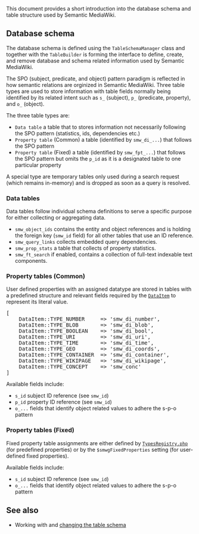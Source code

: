 This document provides a short introduction into the database schema and table structure used by Semantic MediaWiki.

## Database schema

The database schema is defined using the `TableSchemaManager` class and together with the `TableBuilder` is forming the interface to define, create, and remove database and schema related information used by Semantic MediaWiki.

The SPO (subject, predicate, and object) pattern paradigm is reflected in how semantic relations are orginized in Semantic MediaWiki. Three table types are used to store information with table fields normally being identified by its related intent such as `s_` (subject), `p_` (predicate, property), and `o_` (object).

The three table types are:

- `Data table` a table that to stores information not necessarily following the SPO pattern (statistics, ids, dependencies etc.)
- `Property table` (Common) a table (identified by `smw_di_...`) that follows the SPO pattern
- `Property table` (Fixed) a table (identified by `smw_fpt_...`) that follows the SPO pattern but omits the `p_id` as it is a designated table to one particular property

A special type are temporary tables only used during a search request (which remains in-memory) and is dropped as soon as a query is resolved.

### Data tables

Data tables follow individual schema definitions to serve a specific purpose for either collecting or aggregating data.

- `smw_object_ids` contains the entity and object references and is holding the foreign key (`smw_id` field) for all other tables that use an ID reference.
- `smw_query_links` collects embedded query dependencies.
- `smw_prop_stats` a table that collects of property statistics.
- `smw_ft_search` if enabled, contains a collection of full-text indexable text components.

### Property tables (Common)

User defined properties with an assigned datatype are stored in tables with a predefined structure and relevant fields required by the [`DataItem`][dataitem] to represent its literal value.

<pre>
[
	DataItem::TYPE_NUMBER     => 'smw_di_number',
	DataItem::TYPE_BLOB       => 'smw_di_blob',
	DataItem::TYPE_BOOLEAN    => 'smw_di_bool',
	DataItem::TYPE_URI        => 'smw_di_uri',
	DataItem::TYPE_TIME       => 'smw_di_time',
	DataItem::TYPE_GEO        => 'smw_di_coords',
	DataItem::TYPE_CONTAINER  => 'smw_di_container',
	DataItem::TYPE_WIKIPAGE   => 'smw_di_wikipage',
	DataItem::TYPE_CONCEPT    => 'smw_conc'
]
</pre>

Available fields include:

- `s_id` subject ID reference (see `smw_id`)
- `p_id` property ID reference (see `smw_id`)
- `o_...` fields that identify object related values to adhere the s-p-o pattern

### Property tables (Fixed)

Fixed property table assignments are either defined by [`TypesRegistry.php`][typesregistry] (for predefined properties) or by the `$smwgFixedProperties` setting (for user-defined fixed properties).

Available fields include:

- `s_id` subject ID reference (see `smw_id`)
- `o_...` fields that identify object related values to adhere the s-p-o pattern

## See also

- Working with and [changing the table schema](https://github.com/SemanticMediaWiki/SemanticMediaWiki/blob/master/docs/architecture/changing.tableschema.md)

[typesregistry]:https://github.com/SemanticMediaWiki/SemanticMediaWiki/blob/master/src/TypesRegistry.php
[dataitem]:https://github.com/SemanticMediaWiki/SemanticMediaWiki/blob/master/docs/architecture/datamodel.dataitem.md
